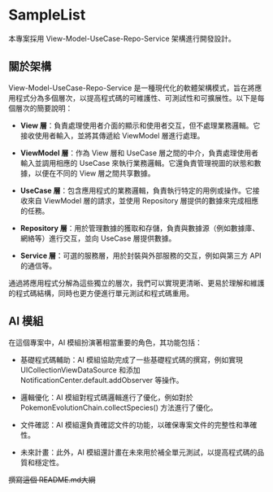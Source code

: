 # SampleList

本專案採用 View-Model-UseCase-Repo-Service 架構進行開發設計。

## 關於架構

View-Model-UseCase-Repo-Service 是一種現代化的軟體架構模式，旨在將應用程式分為多個層次，以提高程式碼的可維護性、可測試性和可擴展性。以下是每個層次的簡要說明：

- **View 層**：負責處理使用者介面的顯示和使用者交互，但不處理業務邏輯。它接收使用者輸入，並將其傳遞給 ViewModel 層進行處理。

- **ViewModel 層**：作為 View 層和 UseCase 層之間的中介，負責處理使用者輸入並調用相應的 UseCase 來執行業務邏輯。它還負責管理視圖的狀態和數據，以便在不同的 View 層之間共享數據。

- **UseCase 層**：包含應用程式的業務邏輯，負責執行特定的用例或操作。它接收來自 ViewModel 層的請求，並使用 Repository 層提供的數據來完成相應的任務。

- **Repository 層**：用於管理數據的獲取和存儲，負責與數據源（例如數據庫、網絡等）進行交互，並向 UseCase 層提供數據。

- **Service 層**：可選的服務層，用於封裝與外部服務的交互，例如與第三方 API 的通信等。

通過將應用程式分解為這些獨立的層次，我們可以實現更清晰、更易於理解和維護的程式碼結構，同時也更方便進行單元測試和程式碼重用。

## AI 模組

在這個專案中，AI 模組扮演著相當重要的角色，其功能包括：

- 基礎程式碼輔助：AI 模組協助完成了一些基礎程式碼的撰寫，例如實現 UICollectionViewDataSource 和添加 NotificationCenter.default.addObserver 等操作。

- 邏輯優化：AI 模組對程式碼邏輯進行了優化，例如對於 PokemonEvolutionChain.collectSpecies() 方法進行了優化。

- 文件確認：AI 模組還負責確認文件的功能，以確保專案文件的完整性和準確性。

- 未來計畫：此外，AI 模組還計畫在未來用於補全單元測試，以提高程式碼的品質和穩定性。

~~撰寫這個 README.md大綱~~
